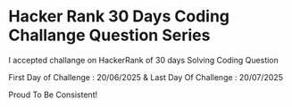 # Hacker Rank 30 Days Coding Challange Question Series
I accepted challange on HackerRank of 30 days Solving Coding Question

First Day  of Challenge : 20/06/2025 &
Last Day Of Challenge : 20/07/2025

Proud To Be Consistent!
